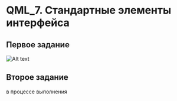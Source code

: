# QML_7. Стандартные элементы интерфейса
## Первое задание
![Alt text](1.jpg)
## Второе задание
в процессе выполнения